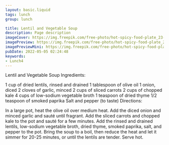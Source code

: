 ```yaml
---
layout: basic.liquid
tags: lunch
group: lunch

title: Lentil and Vegetable Soup
description: Page description
imageCover: https://img.freepik.com/free-photo/hot-spicy-food-plate_23-2147871055.jpg?w=360&t=st=1677100593~exp=1677101193~hmac=5a9e2c63f358e3cb791c9d1d69685c2de1f37bb4fefcec9b3eee12b3dcf79b2c
imagePreview: https://img.freepik.com/free-photo/hot-spicy-food-plate_23-2147871055.jpg?w=360&t=st=1677100593~exp=1677101193~hmac=5a9e2c63f358e3cb791c9d1d69685c2de1f37bb4fefcec9b3eee12b3dcf79b2c
imagePreviewMini: https://img.freepik.com/free-photo/hot-spicy-food-plate_23-2147871055.jpg?w=360&t=st=1677100593~exp=1677101193~hmac=5a9e2c63f358e3cb791c9d1d69685c2de1f37bb4fefcec9b3eee12b3dcf79b2c
pubDate: 2022-05-05 02:24:48
keywords:
- Lunch4
---
```


Lentil and Vegetable Soup
Ingredients:

1 cup of dried lentils, rinsed and drained
1 tablespoon of olive oil
1 onion, diced
2 cloves of garlic, minced
2 cups of sliced carrots
2 cups of chopped kale
4 cups of low-sodium vegetable broth
1 teaspoon of dried thyme
1/2 teaspoon of smoked paprika
Salt and pepper (to taste)
Directions:

In a large pot, heat the olive oil over medium heat.
Add the diced onion and minced garlic and sauté until fragrant.
Add the sliced carrots and chopped kale to the pot and sauté for a few minutes.
Add the rinsed and drained lentils, low-sodium vegetable broth, dried thyme, smoked paprika, salt, and pepper to the pot.
Bring the soup to a boil, then reduce the heat and let it simmer for 20-25 minutes, or until the lentils are tender.
Serve hot.